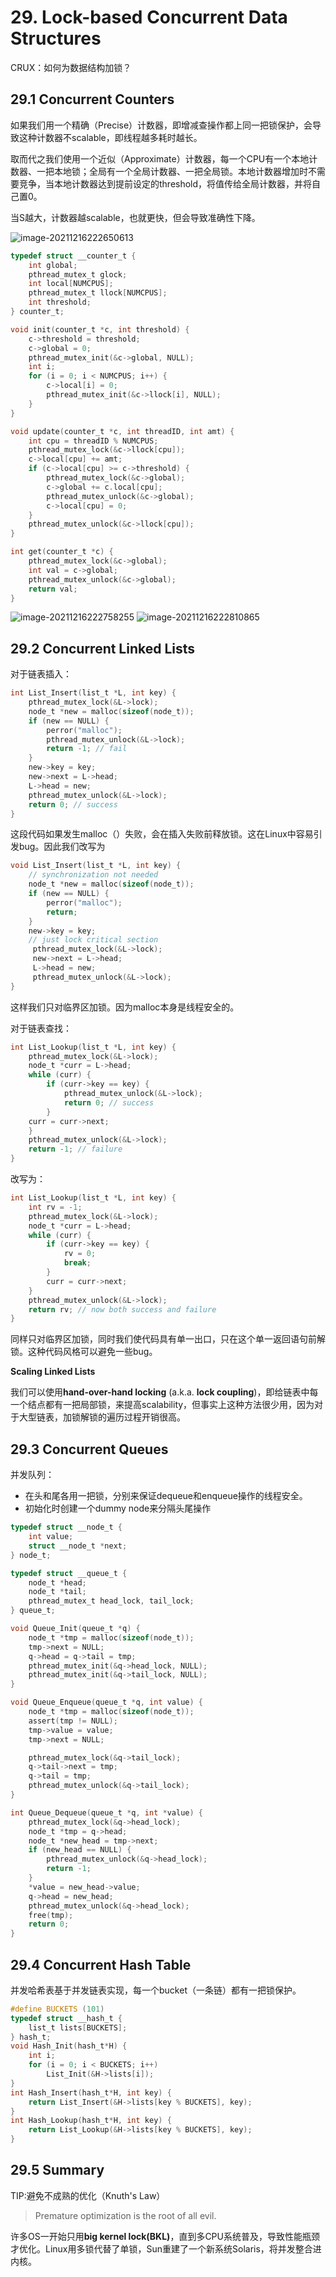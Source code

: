 # 29. Lock-based Concurrent Data Structures

CRUX：如何为数据结构加锁？

## 29.1 Concurrent Counters

如果我们用一个精确（Precise）计数器，即增减查操作都上同一把锁保护，会导致这种计数器不scalable，即线程越多耗时越长。

取而代之我们使用一个近似（Approximate）计数器，每一个CPU有一个本地计数器、一把本地锁；全局有一个全局计数器、一把全局锁。本地计数器增加时不需要竞争，当本地计数器达到提前设定的threshold，将值传给全局计数器，并将自己置0。

当S越大，计数器越scalable，也就更快，但会导致准确性下降。

![image-20211216222650613](<../../.gitbook/assets/image 20211216222650613>)

```c
typedef struct __counter_t {
    int global;
    pthread_mutex_t glock;
    int local[NUMCPUS];
    pthread_mutex_t llock[NUMCPUS];
    int threshold;
} counter_t;

void init(counter_t *c, int threshold) {
    c->threshold = threshold;
    c->global = 0;
    pthread_mutex_init(&c->global, NULL);
    int i;
    for (i = 0; i < NUMCPUS; i++) {
        c->local[i] = 0;
        pthread_mutex_init(&c->llock[i], NULL);
    }
}

void update(counter_t *c, int threadID, int amt) {
    int cpu = threadID % NUMCPUS;
    pthread_mutex_lock(&c->llock[cpu]);
    c->local[cpu] += amt;
    if (c->local[cpu] >= c->threshold) {
        pthread_mutex_lock(&c->global);
        c->global += c.local[cpu];
        pthread_mutex_unlock(&c->global);
        c->local[cpu] = 0;
    }
    pthread_mutex_unlock(&c->llock[cpu]);
}

int get(counter_t *c) {
    pthread_mutex_lock(&c->global);
    int val = c->global;
    pthread_mutex_unlock(&c->global);
    return val;
}
```

![image-20211216222758255](<../../.gitbook/assets/image 20211216222758255>) ![image-20211216222810865](<../../.gitbook/assets/image 20211216222810865>)

## 29.2 Concurrent Linked Lists

对于链表插入：

```c
int List_Insert(list_t *L, int key) {
    pthread_mutex_lock(&L->lock);
    node_t *new = malloc(sizeof(node_t));
    if (new == NULL) {
    	perror("malloc");
    	pthread_mutex_unlock(&L->lock);
    	return -1; // fail
    }
    new->key = key;
    new->next = L->head;
    L->head = new;
    pthread_mutex_unlock(&L->lock);
    return 0; // success
}
```

这段代码如果发生malloc（）失败，会在插入失败前释放锁。这在Linux中容易引发bug。因此我们改写为

```c
void List_Insert(list_t *L, int key) {
	// synchronization not needed
	node_t *new = malloc(sizeof(node_t));
 	if (new == NULL) {
 		perror("malloc");
 		return;
 	}
 	new->key = key;
 	// just lock critical section
     pthread_mutex_lock(&L->lock);
     new->next = L->head;
     L->head = new;
     pthread_mutex_unlock(&L->lock);
}
```

这样我们只对临界区加锁。因为malloc本身是线程安全的。

对于链表查找：

```c
int List_Lookup(list_t *L, int key) {
    pthread_mutex_lock(&L->lock);
    node_t *curr = L->head;
    while (curr) {
        if (curr->key == key) {
            pthread_mutex_unlock(&L->lock);
            return 0; // success
        }
	curr = curr->next;
	}
	pthread_mutex_unlock(&L->lock);
	return -1; // failure
}
```

改写为：

```c
int List_Lookup(list_t *L, int key) {
    int rv = -1;
    pthread_mutex_lock(&L->lock);
    node_t *curr = L->head;
    while (curr) {
        if (curr->key == key) {
            rv = 0;
            break;
        }
        curr = curr->next;
    }
    pthread_mutex_unlock(&L->lock);
    return rv; // now both success and failure
}
```

同样只对临界区加锁，同时我们使代码具有单一出口，只在这个单一返回语句前解锁。这种代码风格可以避免一些bug。

**Scaling Linked Lists**

我们可以使用**hand-over-hand locking** (a.k.a. **lock coupling**)，即给链表中每一个结点都有一把局部锁，来提高scalability，但事实上这种方法很少用，因为对于大型链表，加锁解锁的遍历过程开销很高。

## 29.3 Concurrent Queues

并发队列：

* 在头和尾各用一把锁，分别来保证dequeue和enqueue操作的线程安全。
* 初始化时创建一个dummy node来分隔头尾操作

```c
typedef struct __node_t {
    int value;
    struct __node_t *next;
} node_t;

typedef struct __queue_t {
    node_t *head;
    node_t *tail;
    pthread_mutex_t head_lock, tail_lock;
} queue_t;

void Queue_Init(queue_t *q) {
    node_t *tmp = malloc(sizeof(node_t));
    tmp->next = NULL;
    q->head = q->tail = tmp;
    pthread_mutex_init(&q->head_lock, NULL);
    pthread_mutex_init(&q->tail_lock, NULL);
}

void Queue_Enqueue(queue_t *q, int value) {
    node_t *tmp = malloc(sizeof(node_t));
    assert(tmp != NULL);
    tmp->value = value;
    tmp->next = NULL;

    pthread_mutex_lock(&q->tail_lock);
    q->tail->next = tmp;
    q->tail = tmp;
    pthread_mutex_unlock(&q->tail_lock);
}

int Queue_Dequeue(queue_t *q, int *value) {
    pthread_mutex_lock(&q->head_lock);
    node_t *tmp = q->head;
    node_t *new_head = tmp->next;
    if (new_head == NULL) {
        pthread_mutex_unlock(&q->head_lock);
        return -1;
    }
    *value = new_head->value;
    q->head = new_head;
    pthread_mutex_unlock(&q->head_lock);
    free(tmp);
    return 0;
}
```

## 29.4 Concurrent Hash Table

并发哈希表基于并发链表实现，每一个bucket（一条链）都有一把锁保护。

```c
#define BUCKETS (101)
typedef struct __hash_t {
    list_t lists[BUCKETS];
} hash_t;
void Hash_Init(hash_t*H) {
    int i;
    for (i = 0; i < BUCKETS; i++)
        List_Init(&H->lists[i]);
}
int Hash_Insert(hash_t*H, int key) {
    return List_Insert(&H->lists[key % BUCKETS], key);
}
int Hash_Lookup(hash_t*H, int key) {
    return List_Lookup(&H->lists[key % BUCKETS], key);
}
```

## 29.5 Summary

TIP:避免不成熟的优化（Knuth's Law）

> Premature optimization is the root of all evil.

许多OS一开始只用**big kernel lock(BKL)**，直到多CPU系统普及，导致性能瓶颈才优化。Linux用多锁代替了单锁，Sun重建了一个新系统Solaris，将并发整合进内核。
